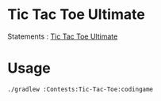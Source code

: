 # Tic Tac Toe Ultimate

Statements : [Tic Tac Toe Ultimate](https://www.codingame.com/ide/puzzle/tic-tac-toe)

# Usage

```bash
./gradlew :Contests:Tic-Tac-Toe:codingame
```